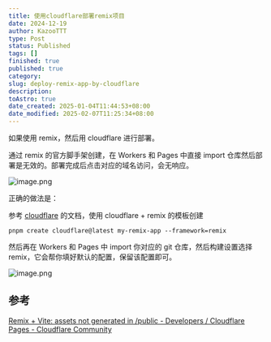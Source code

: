 ```yaml
---
title: 使用cloudflare部署remix项目
date: 2024-12-19
author: KazooTTT
type: Post
status: Published
tags: []
finished: true
published: true
category: 
slug: deploy-remix-app-by-cloudflare
description: 
toAstro: true
date_created: 2025-01-04T11:44:53+08:00
date_modified: 2025-02-07T11:25:34+08:00
---
```


如果使用 remix，然后用 cloudflare 进行部署。

通过 remix 的官方脚手架创建，在 Workers 和 Pages 中直接 import 仓库然后部署是无效的。部署完成后点击对应的域名访问，会无响应。

![image.png](https://pictures.kazoottt.top/2024/12/20241219-1d0058a3ba6bd4c0ac6ebda427dc0cdc.png)

正确的做法是：

参考 [cloudflare](<[Remix · Cloudflare Pages docs](https://developers.cloudflare.com/pages/framework-guides/deploy-a-remix-site/)>) 的文档，使用 cloudflare + remix 的模板创建

``` shell
pnpm create cloudflare@latest my-remix-app --framework=remix
```

然后再在 Workers 和 Pages 中 import 你对应的 git 仓库，然后构建设置选择 remix，它会帮你填好默认的配置，保留该配置即可。

![image.png](https://pictures.kazoottt.top/2024/12/20241219-d5b37df23d2adfaf0e24d0436d26405c.png)

## 参考

[Remix + Vite: assets not generated in /public - Developers / Cloudflare Pages - Cloudflare Community](https://community.cloudflare.com/t/remix-vite-assets-not-generated-in-public/633692)
